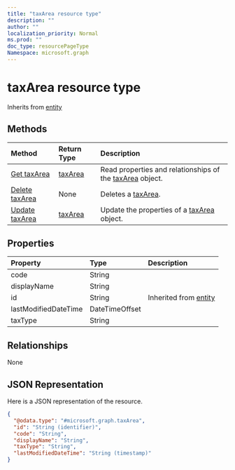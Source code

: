 ```yaml
---
title: "taxArea resource type"
description: ""
author: ""
localization_priority: Normal
ms.prod: ""
doc_type: resourcePageType
Namespace: microsoft.graph
---
```



# taxArea resource type




Inherits from [entity](../resources/entity.md)

## Methods
|Method|Return Type|Description|
|:---|:---|:---|
|[Get taxArea](../api/taxarea-get.md)|[taxArea](../resources/taxArea.md)|Read properties and relationships of the [taxArea](../resources/taxarea.md) object.|
|[Delete taxArea](../api/taxarea-delete.md)|None|Deletes a [taxArea](../resources/taxarea.md).|
|[Update taxArea](../api/taxarea-update.md)|[taxArea](../resources/taxArea.md)|Update the properties of a [taxArea](../resources/taxarea.md) object.|

## Properties
|Property|Type|Description|
|:---|:---|:---|
|code|String||
|displayName|String||
|id|String| Inherited from [entity](../resources/entity.md)|
|lastModifiedDateTime|DateTimeOffset||
|taxType|String||

## Relationships
None

## JSON Representation
Here is a JSON representation of the resource.
<!-- {
  "blockType": "resource",
  "keyProperty": "id",
  "@odata.type": "microsoft.graph.taxArea",
  "baseType": "microsoft.graph.entity",
  "openType": false
}
-->
``` json
{
  "@odata.type": "#microsoft.graph.taxArea",
  "id": "String (identifier)",
  "code": "String",
  "displayName": "String",
  "taxType": "String",
  "lastModifiedDateTime": "String (timestamp)"
}
```

